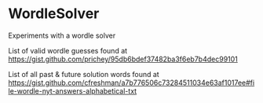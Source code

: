 # WordleSolver

Experiments with a wordle solver

List of valid wordle guesses found at 
https://gist.github.com/prichey/95db6bdef37482ba3f6eb7b4dec99101

List of all past & future solution words found at 
https://gist.github.com/cfreshman/a7b776506c73284511034e63af1017ee#file-wordle-nyt-answers-alphabetical-txt
